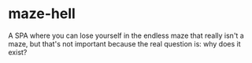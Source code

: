 # maze-hell
A SPA where you can lose yourself in the endless maze that really isn't a maze, but that's not important because the real question is: why does it exist?
